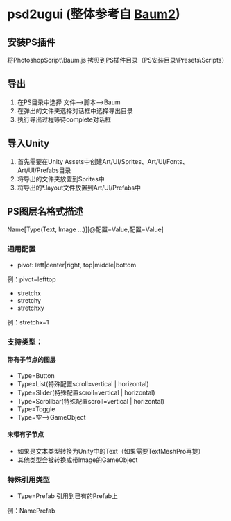 # psd2ugui (整体参考自 [Baum2](https://github.com/kyubuns/Baum2))

## 安装PS插件
将PhotoshopScript\Baum.js 拷贝到PS插件目录（PS安装目录\Presets\Scripts）

## 导出
1. 在PS目录中选择 文件-->脚本-->Baum
2. 在弹出的文件夹选择对话框中选择导出目录
3. 执行导出过程等待complete对话框

## 导入Unity
1. 首先需要在Unity Assets中创建Art/UI/Sprites、Art/UI/Fonts、Art/UI/Prefabs目录
2. 将导出的文件夹放置到Sprites中
3. 将导出的*.layout文件放置到Art/UI/Prefabs中

## PS图层名格式描述
Name[Type(Text, Image ...)][@配置=Value,配置=Value]

### 通用配置

* pivot: left|center|right, top|middle|bottom

例：pivot=lefttop
  
* stretchx
* stretchy
* stretchxy

例：stretchx=1

### 支持类型：
#### 带有子节点的图层
* Type=Button
* Type=List(特殊配置scroll=vertical | horizontal)
* Type=Slider(特殊配置scroll=vertical | horizontal)
* Type=Scrollbar(特殊配置scroll=vertical | horizontal)
* Type=Toggle
* Type=空-->GameObject

#### 未带有子节点
* 如果是文本类型转换为Unity中的Text（如果需要TextMeshPro再提）
* 其他类型会被转换成带Image的GameObject

### 特殊引用类型
* Type=Prefab 引用到已有的Prefab上

例：NamePrefab
